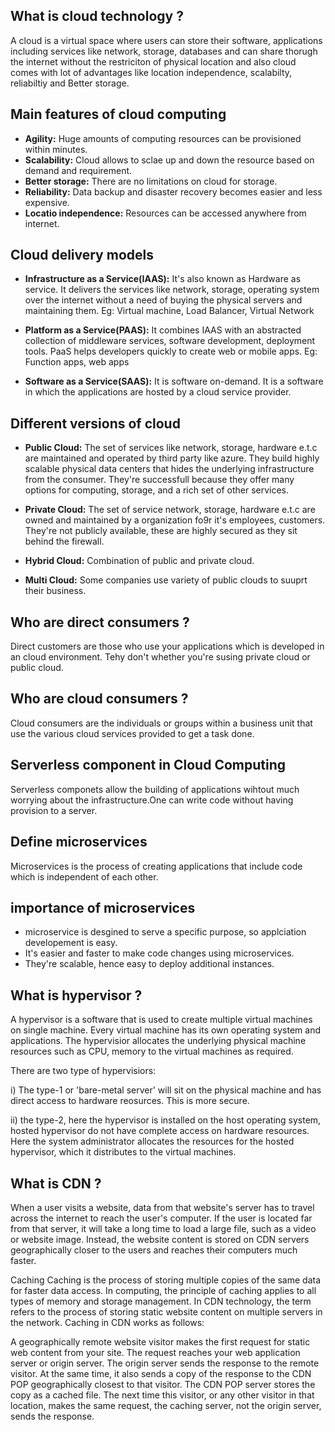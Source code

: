 ## What is cloud technology ?

A cloud is a virtual space where users can store their software, applications including services like network, storage, databases and can share thorugh the internet without the restriciton of physical location and also cloud comes with lot of advantages like location independence, scalabilty, reliabiltiy and Better storage.

## Main features of cloud computing

- **Agility:** Huge amounts of computing resources can be provisioned within minutes.
- **Scalability:** Cloud allows to sclae up and down the resource based on demand and requirement.
- **Better storage:** There are no limitations on cloud for storage.
- **Reliability:** Data backup and disaster recovery becomes easier and less expensive.
- **Locatio independence:** Resources can be accessed anywhere from internet.

## Cloud delivery models

- **Infrastructure as a Service(IAAS):** It's also known as Hardware as service. It delivers the services like network, storage, operating system over the internet without a need of buying the physical servers and maintaining them.
  Eg: Virtual machine, Load Balancer, Virtual Network

- **Platform as a Service(PAAS):** It combines IAAS with an abstracted collection of middleware services, software development, deployment tools. PaaS helps developers quickly to create web or mobile apps.
  Eg: Function apps, web apps

- **Software as a Service(SAAS):** It is software on-demand. It is a software in which the applications are hosted by a cloud service provider.

## Different versions of cloud

- **Public Cloud:** The set of services like network, storage, hardware e.t.c are maintained and operated by third party like azure. They build highly scalable physical data centers that hides the underlying infrastructure from the consumer. They're successfull because they offer many options for computing, storage, and a rich set of other services.

- **Private Cloud:** The set of service network, storage, hardware e.t.c are owned and maintained by a organization fo9r it's employees, customers. They're not publicly available, these are highly secured as they sit behind the firewall.

- **Hybrid Cloud:** Combination of public and private cloud.

- **Multi Cloud:** Some companies use variety of public clouds to suuprt their business.

## Who are direct consumers ?

Direct customers are those who use your applications which is developed in an cloud environment. Tehy don't whether you're susing private cloud or public cloud.

## Who are cloud consumers ?

Cloud consumers are the individuals or groups within a business unit that use the various cloud services provided to get a task done.

## Serverless component in Cloud Computing

Serverless componets allow the building of applications wihtout much worrying about the infrastructure.One can write code without having provision to a server.

## Define microservices

Microservices is the process of creating applications that include code which is independent of each other.

## importance of microservices

- microservice is desgined to serve a specific purpose, so applciation developement is easy.
- It's easier and faster to make code changes using microservices.
- They're scalable, hence easy to deploy additional instances.

## What is hypervisor ?

A hypervisor is a software that is used to create multiple virtual machines on single machine. Every virtual machine has its own operating system and applications. The hypervisior allocates the underlying physical machine resources such as CPU, memory to the virtual machines as required.

There are two type of hypervisiors:

i) The type-1 or 'bare-metal server' will sit on the physical machine and has direct access to hardware reosurces. This is more secure.

ii) the type-2, here the hypervisor is installed on the host operating system, hosted hypervisor do not have complete access on hardware resources. Here the system administrator allocates the resources for the hosted hypervisor, which it distributes to the virtual machines.

## What is CDN ?

When a user visits a website, data from that website's server has to travel across the internet to reach the user's computer. If the user is located far from that server, it will take a long time to load a large file, such as a video or website image. Instead, the website content is stored on CDN servers geographically closer to the users and reaches their computers much faster.

Caching
Caching is the process of storing multiple copies of the same data for faster data access. In computing, the principle of caching applies to all types of memory and storage management. In CDN technology, the term refers to the process of storing static website content on multiple servers in the network. Caching in CDN works as follows:

A geographically remote website visitor makes the first request for static web content from your site.
The request reaches your web application server or origin server. The origin server sends the response to the remote visitor. At the same time, it also sends a copy of the response to the CDN POP geographically closest to that visitor.
The CDN POP server stores the copy as a cached file.
The next time this visitor, or any other visitor in that location, makes the same request, the caching server, not the origin server, sends the response.
